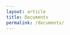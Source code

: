 ```yaml
---
layout: article
title: Documents
permalink: /documents/
---
```


<script>
  (async () => {
    const response = await fetch('https://api.github.com/repos/quangtung1123/quangtung1123.github.io/contents/documents');
    const data = await response.json();
    let htmlString = '<ul>';
    for (let file of data) {
      htmlString += `<li><a href="${file.name}">${file.name}</a></li>`;
    }
    htmlString += '</ul>';
    document.getElementsByTagName('body')[0].innerHTML = htmlString;
  })()
</script>